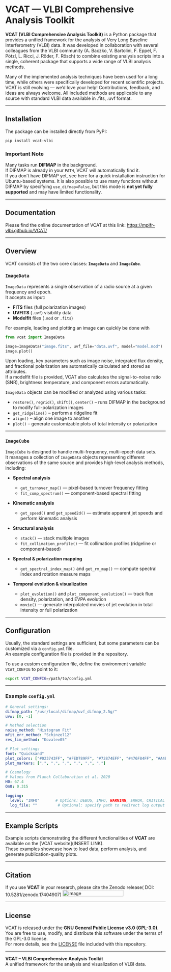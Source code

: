 # VCAT — VLBI Comprehensive Analysis Toolkit

**VCAT (VLBI Comprehensive Analysis Toolkit)** is a Python package that provides a unified framework for the analysis of Very Long Baseline Interferometry (VLBI) data. It was developed in collaboration with several colleagues from the VLBI community (A. Baczko, V. Bartolini, F. Eppel, F. Pötzl, L. Ricci, J. Röder, F. Rösch) to combine existing analysis scripts into a single, coherent package that supports a wide range of VLBI analysis methods.

Many of the implemented analysis techniques have been used for a long time, while others were specifically developed for recent scientific projects. VCAT is still evolving — we’d love your help! Contributions, feedback, and ideas are always welcome.
All included methods are applicable to any source with standard VLBI data available in .fits, .uvf format.

---

## Installation

The package can be installed directly from PyPI:

```bash
pip install vcat-vlbi
```

### Important Note

Many tasks run **DIFMAP** in the background.  
If DIFMAP is already in your `PATH`, VCAT will automatically find it.  
If you don't have DIFMAP yet, see here for a quick installation instruction for Ubuntu-based systems.
It is also possible to use many functions without DIFMAP by specifying `use_difmap=False`, but this mode is **not yet fully supported** and may have limited functionality.



---

## Documentation

Please find the online documentation of VCAT at this link: https://mpifr-vlbi.github.io/VCAT/

---

## Overview

VCAT consists of the two core classes: **`ImageData`** and **`ImageCube`**.

### `ImageData`

`ImageData` represents a single observation of a radio source at a given frequency and epoch.  
It accepts as input:

- **FITS** files (full polarization images)  
- **UVFITS** (`.uvf`) visibility data  
- **Modelfit** files (`.mod` or `.fits`)

For example, loading and plotting an image can quickly be done with

```python
from vcat import ImageData

image=ImageData("image.fits", uvf_file="data.uvf", model="model.mod")
image.plot()
```

Upon loading, key parameters such as image noise, integrated flux density, and fractional polarization are automatically calculated and stored as attributes.  
If a modelfit file is provided, VCAT also calculates the signal-to-noise ratio (SNR), brightness temperature, and component errors automatically.

`ImageData` objects can be modified or analyzed using various tasks:

- `restore()`, `regrid()`, `shift()`, `center()` – runs DIFMAP in the background to modify full-polarization images  
- `get_ridgeline()` – perform a ridgeline fit  
- `align()` – align one image to another  
- `plot()` – generate customizable plots of total intensity or polarization

---

### `ImageCube`

`ImageCube` is designed to handle multi-frequency, multi-epoch data sets.  
It manages a collection of `ImageData` objects representing different observations of the same source and provides high-level analysis methods, including:

- **Spectral analysis**  
  - `get_turnover_map()` — pixel-based turnover frequency fitting  
  - `fit_comp_spectrum()` — component-based spectral fitting  

- **Kinematic analysis**  
  - `get_speed()` and `get_speed2d()` — estimate apparent jet speeds and perform kinematic analysis

- **Structural analysis**  
  - `stack()` — stack multiple images  
  - `fit_collimation_profile()` — fit collimation profiles (ridgeline or component-based)  

- **Spectral & polarization mapping**  
  - `get_spectral_index_map()` and `get_rm_map()` — compute spectral index and rotation measure maps  

- **Temporal evolution & visualization**  
  - `plot_evolution()` and `plot_component_evolution()` — track flux density, polarization, and EVPA evolution  
  - `movie()` — generate interpolated movies of jet evolution in total intensity or full polarization  

---

## Configuration

Usually, the standard settings are sufficient, but some parameters can be customized via a `config.yml` file.  
An example configuration file is provided in the repository.

To use a custom configuration file, define the environment variable `VCAT_CONFIG` to point to it:

```bash
export VCAT_CONFIG=/path/to/config.yml
```

---

### Example `config.yml`

```yaml
# General settings:
difmap_path: "/usr/local/difmap/uvf_difmap_2.5g/"
uvw: [0, -1]

# Method selection
noise_method: "Histogram Fit"
mfit_err_method: "Schinzel12"
res_lim_method: "Kovalev05"

# Plot settings
font: "Quicksand"
plot_colors: ["#023743FF", "#FED789FF", "#72874EFF", "#476F84FF", "#A4BED5FF", "#453947FF"]
plot_markers: [".", ".", ".", ".", ".", "."]

# Cosmology
# Values from Planck Collaboration et al. 2020
H0: 67.4
Om0: 0.315

logging:
  level: "INFO"       # Options: DEBUG, INFO, WARNING, ERROR, CRITICAL
  log_file: ""         # Optional: specify path to redirect log output to a file
```

---

## Example Scripts

Example scripts demonstrating the different functionalities of **VCAT** are available on the [VCAT website](INSERT LINK).  
These examples showcase how to load data, perform analysis, and generate publication-quality plots.

---

## Citation

If you use **VCAT** in your research, please cite the Zenodo release( DOI: 10.5281/zenodo.17404907)
[<img width="191" height="20" alt="image" src="https://github.com/user-attachments/assets/7acf6177-49d1-4bd9-ad81-56987673c13e" />](https://doi.org/10.5281/zenodo.17404907)


---

## License

VCAT is released under the **GNU General Public License v3.0 (GPL-3.0)**.  
You are free to use, modify, and distribute this software under the terms of the GPL-3.0 license.  
For more details, see the [LICENSE](LICENSE) file included with this repository.

---

**VCAT – VLBI Comprehensive Analysis Toolkit**  
A unified framework for the analysis and visualization of VLBI data.


